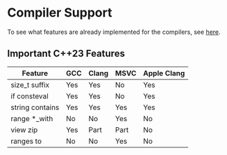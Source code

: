 # Compiler Support

To see what features are already implemented for the compilers, see [here](https://en.cppreference.com/w/cpp/compiler_support).

## Important C++23 Features

| Feature          | GCC  | Clang | MSVC | Apple Clang |
| ---------------- | ---- | ----- | ---- | ----------- |
| size_t suffix    | Yes  | Yes   | No   | Yes         |
| if consteval     | Yes  | Yes   | No   | Yes         |
| string contains  | Yes  | Yes   | Yes  | Yes         |
| range *_with     | No   | No    | Yes  | No          |
| view zip         | Yes  | Part  | Part | No          |
| ranges to        | No   | No    | Yes  | No          |
